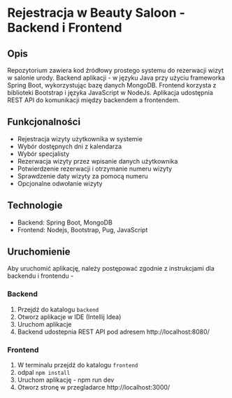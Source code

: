# Rejestracja w Beauty Saloon - Backend i Frontend

## Opis
Repozytorium zawiera kod źródłowy prostego systemu do rezerwacji wizyt w salonie urody. Backend aplikacji - w języku Java przy użyciu frameworka Spring Boot, wykorzystując bazę danych MongoDB. Frontend korzysta z biblioteki Bootstrap i języka JavaScript w NodeJs. Aplikacja udostępnia REST API do komunikacji między backendem a frontendem.

## Funkcjonalności
- Rejestracja wizyty użytkownika w systemie
- Wybór dostępnych dni z kalendarza
- Wybór specjalisty
- Rezerwacja wizyty przez wpisanie danych użytkownika
- Potwierdzenie rezerwacji i otrzymanie numeru wizyty
- Sprawdzenie daty wizyty za pomocą numeru
- Opcjonalne odwołanie wizyty

## Technologie
- Backend: Spring Boot, MongoDB
- Frontend: Nodejs, Bootstrap, Pug, JavaScript

## Uruchomienie
Aby uruchomić aplikację, należy postępować zgodnie z instrukcjami dla backendu i frontendu - 

### Backend
1. Przejdź do katalogu `backend`
2. Otworz aplikacje w IDE (Intellij Idea)
3. Uruchom aplikacje
4. Backend udostepnia REST API pod adresem http://localhost:8080/

### Frontend
1. W terminalu przejdź do katalogu `frontend`
2. odpal `npm install`
3. Uruchom aplikację - npm run dev
4. Otworz stronę w przegladarce http://localhost:3000/

